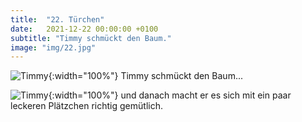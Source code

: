 ```yaml
---
title:  "22. Türchen"
date:   2021-12-22 00:00:00 +0100
subtitle: "Timmy schmückt den Baum."
image: "img/22.jpg"
---
```


![Timmy](../img/22.jpg){:width="100%"}
Timmy schmückt den Baum...

![Timmy](../img/11.jpg){:width="100%"}
und danach macht er es sich mit ein paar leckeren Plätzchen richtig gemütlich.